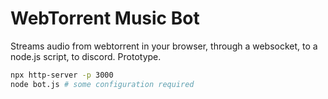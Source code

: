 # WebTorrent Music Bot

Streams audio from webtorrent in your browser, through a websocket, to a node.js script, to discord. Prototype.

```bash
npx http-server -p 3000
node bot.js # some configuration required
```